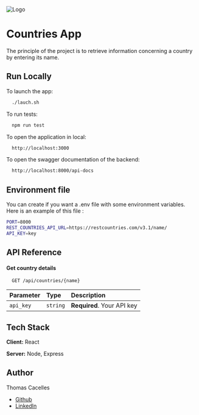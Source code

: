 ![Logo](https://bounceinsights.com/wp-content/uploads/2020/06/method-draw-image-1.svg)


# Countries App

The principle of the project is to retrieve information concerning a country by entering its name.


## Run Locally

To launch the app:

```bash
  ./lauch.sh
```

To run tests:

```bash
  npm run test
```

To open the application in local:

```bash
  http://localhost:3000
```

To open the swagger documentation of the backend:

```bash
  http://localhost:8000/api-docs
```


## Environment file
You can create if you want a .env file with some environment variables. Here is an example of this file :

```bash
PORT=8000
REST_COUNTRIES_API_URL=https://restcountries.com/v3.1/name/
API_KEY=key
```
## API Reference

#### Get country details

```http
  GET /api/countries/{name}
```

| Parameter | Type     | Description                |
| :-------- | :------- | :------------------------- |
| `api_key` | `string` | **Required**. Your API key |



## Tech Stack

**Client:** React

**Server:** Node, Express


## Author
Thomas Cacelles
- [Github](https://www.github.com/Thomas170)
- [LinkedIn](https://linkedin.com/in/thomas-cacelles-841822231)


